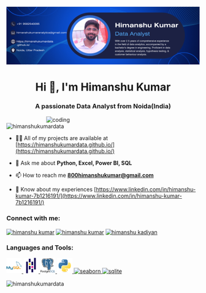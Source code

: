 ![logo](https://github.com/HimanshuKumarData/HimanshuKumarData/blob/main/Github%20COver.png)
<h1 align="center">Hi 👋, I'm Himanshu Kumar</h1>
<h3 align="center">A passionate Data Analyst from Noida(India)</h3>

<img align="right" alt="coding" width="400" src="https://user-images.githubusercontent.com/55389276/140866485-8fb1c876-9a8f-4d6a-98dc-08c4981eaf70.gif">

<p align="left"> <img src="https://komarev.com/ghpvc/?username=himanshukumardata&label=Profile%20views&color=0e75b6&style=flat" alt="himanshukumardata" /> </p>

- 👨‍💻 All of my projects are available at [https://himanshukumardata.github.io/](https://himanshukumardata.github.io/)

- 💬 Ask me about **Python, Excel, Power BI, SQL**

- 📫 How to reach me **800himanshukumar@gmail.com**

- 📄 Know about my experiences [https://www.linkedin.com/in/himanshu-kumar-7b1216191/](https://www.linkedin.com/in/himanshu-kumar-7b1216191/)

<h3 align="left">Connect with me:</h3>
<p align="left">
<a href="https://www.linkedin.com/in/himanshu-kumar-7b1216191/" target="blank"><img align="center" src="https://raw.githubusercontent.com/rahuldkjain/github-profile-readme-generator/master/src/images/icons/Social/linked-in-alt.svg" alt="himanshu kumar" height="30" width="40" /></a>
<a href="https://fb.com/himanshu kumar" target="blank"><img align="center" src="https://raw.githubusercontent.com/rahuldkjain/github-profile-readme-generator/master/src/images/icons/Social/facebook.svg" alt="himanshu kumar" height="30" width="40" /></a>
<a href="https://www.instagram.com/himanshukadiyan09/" target="blank"><img align="center" src="https://raw.githubusercontent.com/rahuldkjain/github-profile-readme-generator/master/src/images/icons/Social/instagram.svg" alt="himanshu kadiyan" height="30" width="40" /></a>
</p>

<h3 align="left">Languages and Tools:</h3>
<p align="left"> <a href="https://www.mysql.com/" target="_blank" rel="noreferrer"> <img src="https://raw.githubusercontent.com/devicons/devicon/master/icons/mysql/mysql-original-wordmark.svg" alt="mysql" width="40" height="40"/> </a> <a href="https://pandas.pydata.org/" target="_blank" rel="noreferrer"> <img src="https://raw.githubusercontent.com/devicons/devicon/2ae2a900d2f041da66e950e4d48052658d850630/icons/pandas/pandas-original.svg" alt="pandas" width="40" height="40"/> </a> <a href="https://www.postgresql.org" target="_blank" rel="noreferrer"> <img src="https://raw.githubusercontent.com/devicons/devicon/master/icons/postgresql/postgresql-original-wordmark.svg" alt="postgresql" width="40" height="40"/> </a> <a href="https://www.python.org" target="_blank" rel="noreferrer"> <img src="https://raw.githubusercontent.com/devicons/devicon/master/icons/python/python-original.svg" alt="python" width="40" height="40"/> </a> <a href="https://seaborn.pydata.org/" target="_blank" rel="noreferrer"> <img src="https://seaborn.pydata.org/_images/logo-mark-lightbg.svg" alt="seaborn" width="40" height="40"/> </a> <a href="https://www.sqlite.org/" target="_blank" rel="noreferrer"> <img src="https://www.vectorlogo.zone/logos/sqlite/sqlite-icon.svg" alt="sqlite" width="40" height="40"/> </a> </p>

<p><img align="center" src="https://github-readme-stats.vercel.app/api/top-langs?username=himanshukumardata&show_icons=true&locale=en&layout=compact" alt="himanshukumardata" /></p>
